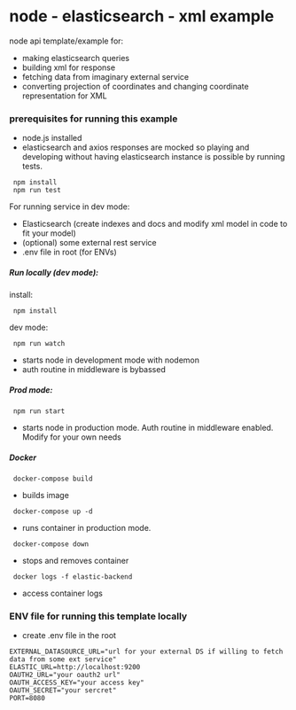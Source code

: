 # node - elasticsearch - xml example

node api template/example for:

* making elasticsearch queries
* building xml for response
* fetching data from imaginary external service
* converting projection of coordinates and changing coordinate representation for XML

### prerequisites for running this example

* node.js installed
* elasticsearch and axios responses are mocked so playing and developing without having elasticsearch instance is possible by running tests.

```
 npm install
 npm run test
```
For running service in dev mode:
* Elasticsearch (create indexes and docs and modify xml model in code to fit your model)
* (optional) some external rest service
* .env file in root (for ENVs)

##### Run locally (dev mode):

install:
```
 npm install
```
dev mode:
```
 npm run watch
```
* starts node in development mode with nodemon
* auth routine in middleware is bybassed

##### Prod mode:
```
 npm run start
```
* starts node in production mode. Auth routine in middleware enabled. Modify for your own needs

##### Docker

```
 docker-compose build
```
* builds image

```
 docker-compose up -d
```
* runs container in production mode.

```
 docker-compose down
```
* stops and removes container

```
 docker logs -f elastic-backend
```
* access container logs

### ENV file for running this template locally

* create .env file in the root

```
EXTERNAL_DATASOURCE_URL="url for your external DS if willing to fetch data from some ext service"
ELASTIC_URL=http://localhost:9200
OAUTH2_URL="your oauth2 url"
OAUTH_ACCESS_KEY="your access key"
OAUTH_SECRET="your sercret"
PORT=8080
```




